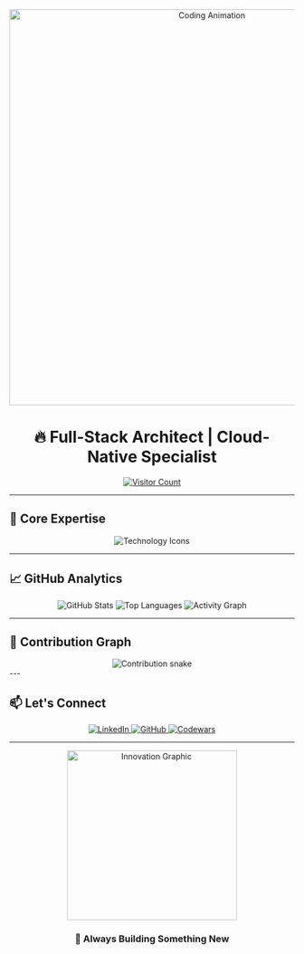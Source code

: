 <div align="center">
  <img src="https://user-images.githubusercontent.com/74038190/225813708-98b745f2-7d22-48cf-9150-083f1b00d6c9.gif" width="700" alt="Coding Animation">
  
  <h1>🔥 Full-Stack Architect | Cloud-Native Specialist</h1>
  
  <a href="https://visitorbadge.io/status?path=https%3A%2F%2Fgithub.com%2FSirAllap">
    <img src="https://api.visitorbadge.io/api/visitors?path=https%3A%2F%2Fgithub.com%2FSirAllap&label=Visitors&countColor=%2337d67a" alt="Visitor Count">
  </a>
</div>

---

## 🚀 Core Expertise

<div align="center">
  <img src="https://skillicons.dev/icons?i=py,django,docker,aws,nginx,postgres,react,ts,git,github,linux" alt="Technology Icons">
</div>

---

## 📈 GitHub Analytics

<div align="center">
  <img src="https://github-readme-stats.vercel.app/api?username=SirAllap&show_icons=true&theme=dark&include_all_commits=true&count_private=true" alt="GitHub Stats">
  <img src="https://github-readme-stats.vercel.app/api/top-langs/?username=SirAllap&layout=compact&theme=dark" alt="Top Languages">
  <img src="https://github-readme-activity-graph.vercel.app/graph?username=SirAllap&theme=react-dark&hide_border=true&area=true" alt="Activity Graph">
</div>

---

## 🐍 Contribution Graph

<div align="center">
  <img src="https://raw.githubusercontent.com/SirAllap/SirAllap/main/assets/github-contribution-grid-snake.svg" alt="Contribution snake">
  
</div>
---

## 📫 Let's Connect

<div align="center">
  <a href="https://www.linkedin.com/in/davidpallaresrobaina/">
    <img src="https://img.shields.io/badge/LinkedIn-0077B5?style=for-the-badge&logo=linkedin&logoColor=white" alt="LinkedIn">
  </a>
  <a href="https://github.com/SirAllap">
    <img src="https://img.shields.io/badge/GitHub-100000?style=for-the-badge&logo=github&logoColor=white" alt="GitHub">
  </a>
  <a href="https://www.codewars.com/users/SirAllap">
    <img src="https://img.shields.io/badge/Codewars-B1361E?style=for-the-badge&logo=codewars&logoColor=white" alt="Codewars">
  </a>
</div>

---

<div align="center">
  <img src="https://github.com/SirAllap/SirAllap/assets/53468881/755625c5-b6da-4968-896d-695ca1074290" width="300" alt="Innovation Graphic">
  <h3>🚀 Always Building Something New</h3>
</div>
